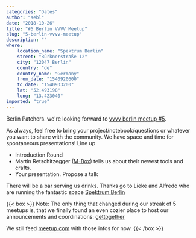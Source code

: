 ```yaml
---
categories: "Dates"
author: "sebl"
date: "2018-10-26"
title: "#5 Berlin VVVV Meetup"
slug: "5-berlin-vvvv-meetup"
description: ""
where: 
    location_name: "Spektrum Berlin"
    street: "Bürknerstraße 12"
    city: "12047 Berlin"
    country: "de"
    country_name: "Germany"
    from_date: "1540920600"
    to_date: "1540933200"
    lat: "52.493198"
    long: "13.423040"
imported: "true"
---
```



Berlin Patchers.
we're looking forward to [vvvv berlin meetup #5](https://gettogether.community/events/209/vvvv-berlin-meetup-5/).

As always, feel free to bring your project/notebook/questions or whatever you want to share with the community. We have space and time for spontaneous presentations!
Line up 
* Introduction Round
* Martin Retschitzegger ([M-Box](https://www.m-box.de/)) tells us about their newest tools and crafts.
* Your presentation. Propose a talk

There will be a bar serving us drinks. Thanks go to Lieke and Alfredo who are running the fantastic space [Spektrum Berlin](https://spektrumberlin.de)

{{< box >}}
Note:
The only thing that changed during our streak of 5 meetups is, that we finally found an even cozier place to host our announcements and coordinations: [gettogether](https://gettogether.community/vvvv/) 

We still feed [meetup.com](https://www.meetup.com/VVVV-Meetup-Berlin/events/254785074/) with those infos for now.
{{< /box >}}